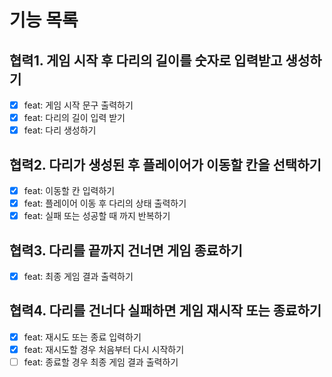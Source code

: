 # 기능 목록

## 협력1. 게임 시작 후 다리의 길이를 숫자로 입력받고 생성하기

- [x] feat: 게임 시작 문구 출력하기
- [x] feat: 다리의 길이 입력 받기
- [x] feat: 다리 생성하기

## 협력2. 다리가 생성된 후 플레이어가 이동할 칸을 선택하기

- [x] feat: 이동할 칸 입력하기
- [x] feat: 플레이어 이동 후 다리의 상태 출력하기
- [x] feat: 실패 또는 성공할 때 까지 반복하기

## 협력3. 다리를 끝까지 건너면 게임 종료하기

- [x] feat: 최종 게임 결과 출력하기

## 협력4. 다리를 건너다 실패하면 게임 재시작 또는 종료하기

- [x] feat: 재시도 또는 종료 입력하기
- [x] feat: 재시도할 경우 처음부터 다시 시작하기
- [ ] feat: 종료할 경우 최종 게임 결과 출력하기
